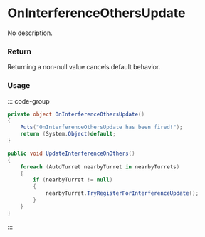 # OnInterferenceOthersUpdate
<Badge type="info" text="Turret"/><Badge type="danger" text="Carbon Compatible"/><Badge type="warning" text="Oxide Compatible"/>
No description.
### Return
Returning a non-null value cancels default behavior.

### Usage
::: code-group
```csharp [Example]
private object OnInterferenceOthersUpdate()
{
	Puts("OnInterferenceOthersUpdate has been fired!");
	return (System.Object)default;
}
```
```csharp [Source — Assembly-CSharp @ AutoTurret]
public void UpdateInterferenceOnOthers()
{
	foreach (AutoTurret nearbyTurret in nearbyTurrets)
	{
		if (nearbyTurret != null)
		{
			nearbyTurret.TryRegisterForInterferenceUpdate();
		}
	}
}

```
:::
